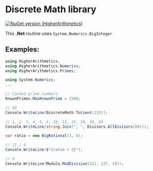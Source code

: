 # Discrete Math library 

[![NuGet version (HigherArithmetics)](https://img.shields.io/nuget/v/HigherArithmetics.svg?style=flat-square)](https://www.nuget.org/packages/HigherArithmetics/) 

This **.Net** routine uses `System.Numerics.BigInteger`

## Examples:

```c#
using HigherArithmetics;
using HigherArithmetics.Numerics;
using HigherArithmetics.Primes;

using System.Numerics;
...

// Cached prime numbers
KnownPrimes.MaxKnownPrime = 1500;

// 80
Console.WriteLine(DiscreteMath.Totient(123)); 

// 1, 2, 3, 4, 5, 6, 10, 12, 15, 20, 30, 60
Console.WriteLine(string.Join(", ", Divisors.AllDivisors(60))); 

var ratio = new BigRational(3, 4);

// 11 / 4
Console.WriteLine($"{ratio + 2}");

// 9
Console.WriteLine(Modulo.ModDivision(511, 137, 19));

```
